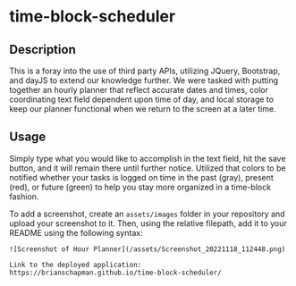 # time-block-scheduler

## Description

This is a foray into the use of third party APIs, utilizing JQuery, Bootstrap, and dayJS to extend our knowledge further. We were tasked with putting together an hourly planner that reflect accurate dates and times, color coordinating text field dependent upon time of day, and local storage to keep our planner functional when we return to the screen at a later time.


## Usage

Simply type what you would like to accomplish in the text field, hit the save button, and it will remain there until further notice. Utilized that colors to be notified whether your tasks is logged on time in the past (gray), present (red), or future (green) to help you stay more organized in a time-block fashion.

To add a screenshot, create an `assets/images` folder in your repository and upload your screenshot to it. Then, using the relative filepath, add it to your README using the following syntax:

    
    ![Screenshot of Hour Planner](/assets/Screenshot_20221118_112448.png)
    
    Link to the deployed application: https://brianschapman.github.io/time-block-scheduler/

